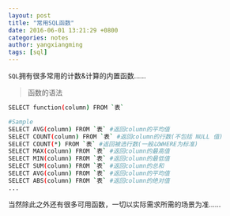 ```yaml
---
layout: post
title: "常用SQL函数"
date: 2016-06-01 13:21:29 +0800
categories: notes
author: yangxiangming
tags: [sql]
---
```


`SQL`拥有很多常用的计数&计算的内置函数……
<!-- more -->
> 函数的语法

```bash
SELECT function(column) FROM `表`

#Sample
SELECT AVG(column) FROM `表` #返回column的平均值
SELECT COUNT(column) FROM `表` #返回column的行数(不包括 NULL 值)
SELECT COUNT(*) FROM `表` #返回被选行数(一般以WHERE为标准)
SELECT MAX(column) FROM `表` #返回column的最高值
SELECT MIN(column) FROM `表` #返回column的最低值
SELECT SUM(column) FROM `表` #返回column的总和
SELECT AVG(column) FROM `表` #返回column的平均值
SELECT ABS(column) FROM `表` #返回column的绝对值
...
```

当然除此之外还有很多可用函数，一切以实际需求所需的场景为准……
